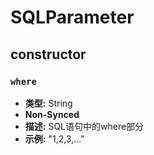 # SQLParameter

## constructor

### `where`

- **类型:** String
- **Non-Synced**
- **描述:** SQL语句中的where部分
- **示例:** "1,2,3,..."